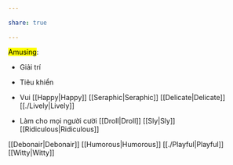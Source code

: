 ---  
share: true  
---  
<mark class="hltr-orange-peel">Amusing</mark>:  
- Giải trí  
- Tiêu khiển  
- Vui [[Happy|Happy]] [[Seraphic|Seraphic]] [[Delicate|Delicate]] [[./Lively|Lively]]  
- Làm cho mọi người cười [[Droll|Droll]] [[Sly|Sly]] [[Ridiculous|Ridiculous]]  
[[Debonair|Debonair]] [[Humorous|Humorous]] [[./Playful|Playful]] [[Witty|Witty]]